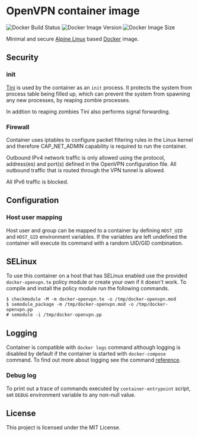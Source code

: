 # OpenVPN container image

![Docker Build Status](https://img.shields.io/docker/cloud/build/0x022b/openvpn?style=flat-square)
![Docker Image Version](https://img.shields.io/docker/v/0x022b/openvpn?sort=semver&style=flat-square)
![Docker Image Size](https://img.shields.io/docker/image-size/0x022b/openvpn?sort=semver&style=flat-square)

Minimal and secure [Alpine Linux][alpine] based [Docker][docker] image.

## Security

### init

[Tini][tini] is used by the container as an `init` process. It protects the system
from process table being filled up, which can prevent the system from spawning any
new processes, by reaping zombie processes.

In addtion to reaping zombies Tini also performs signal forwarding.

### Firewall

Container uses iptables to configure packet filtering rules in the Linux kernel
and therefore CAP_NET_ADMIN capability is required to run the container.

Outbound IPv4 network traffic is only allowed using the protocol, address(es) and
port(s) defined in the OpenVPN configuration file. All outbound traffic that is
routed through the VPN tunnel is allowed.

All IPv6 traffic is blocked.

## Configuration

### Host user mapping

Host user and group can be mapped to a container by defining `HOST_UID` and
`HOST_GID` environment variables. If the variables are left undefined the
container will execute its command with a random UID/GID combination.

## SELinux

To use this container on a host that has SELinux enabled use the provided
`docker-openvpn.te` policy module or create your own if it doesn't work. To
compile and install the policy module run the following commands.

```shell
$ checkmodule -M -m docker-openvpn.te -o /tmp/docker-openvpn.mod
$ semodule_package -m /tmp/docker-openvpn.mod -o /tmp/docker-openvpn.pp
# semodule -i /tmp/docker-openvpn.pp
```

## Logging

Container is compatible with `docker logs` command although logging is disabled
by default if the container is started with `docker-compose` command. To find
out more about logging see the command [reference][docker-logs].

### Debug log

To print out a trace of commands executed by `container-entrypoint` script,
set `DEBUG` environment variable to any non-null value.

## License

This project is licensed under the MIT License.

[alpine]: https://alpinelinux.org/
[docker]: https://www.docker.com/
[openvpn]: https://openvpn.net/
[docker-logs]: https://docs.docker.com/engine/reference/commandline/logs/
[tini]: https://github.com/krallin/tini
